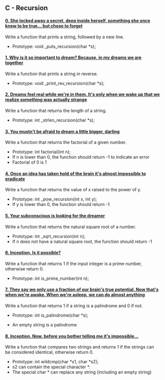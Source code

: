 ## C - Recursion

#### [0. She locked away a secret, deep inside herself, something she once knew to be true... but chose to forget](0-puts_recursion.c)

Write a function that prints a string, followed by a new line.

- Prototype: void _puts_recursion(char *s);
#### [1. Why is it so important to dream? Because, in my dreams we are together](1-print_rev_recursion.c)

Write a function that prints a string in reverse.

- Prototype: void _print_rev_recursion(char *s);

#### [2. Dreams feel real while we're in them. It's only when we wake up that we realize something was actually strange](2-strlen_recursion.c)

Write a function that returns the length of a string.

- Prototype: int _strlen_recursion(char *s);
#### [3. You mustn't be afraid to dream a little bigger, darling](3-factorial.c)
Write a function that returns the factorial of a given number.
- Prototype: int factorial(int n);
- If n is lower than 0, the function should return -1 to indicate an error
- Factorial of 0 is 1
#### [4. Once an idea has taken hold of the brain it's almost impossible to eradicate](4-pow_recursion.c)
Write a function that returns the value of x raised to the power of y.

- Prototype: int _pow_recursion(int x, int y);
- If y is lower than 0, the function should return -1

#### [5. Your subconscious is looking for the dreamer](5-sqrt_recursion.c)

Write a function that returns the natural square root of a number.

- Prototype: int _sqrt_recursion(int n);
- If n does not have a natural square root, the function should return -1
#### [6. Inception. Is it possible?](6-is_prime_number.c)

Write a function that returns 1 if the input integer is a prime number, otherwise return 0.
- Prototype: int is_prime_number(int n);

#### [7. They say we only use a fraction of our brain's true potential. Now that's when we're awake. When we're asleep, we can do almost anything](100-is_palindrome.c)

Write a function that returns 1 if a string is a palindrome and 0 if not.
- Prototype: int is_palindrome(char *s);

- An empty string is a palindrome
#### [8. Inception. Now, before you bother telling me it's impossible...](101-wildcmp.c)
Write a function that compares two strings and returns 1 if the strings can be considered identical, otherwise return 0.
- Prototype: int wildcmp(char *s1, char *s2);
- s2 can contain the special character *.
- The special char * can replace any string (including an empty string)
